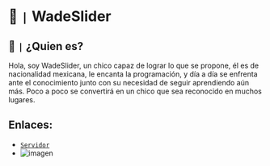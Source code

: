 # 🦆 `|` WadeSlider

## 🤔 `|` ¿Quien es?

Hola, soy WadeSlider, un chico capaz de lograr lo que se propone, él es de nacionalidad mexicana, le encanta la programación, y día a día se enfrenta ante el conocimiento junto con su necesidad de seguir aprendiendo aún más. Poco a poco se convertirá en un chico que sea reconocido en muchos lugares.

##

## Enlaces:

- [`Servidor`](https://discord.gg/JN8W6qfT6U)
- ![imagen](https://github.com/wadeslider/WadeSlider/assets/88852568/3ff70969-759b-4869-89a5-33b0ae612fee)

